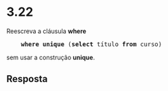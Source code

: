 # 3.22

Reescreva a cláusula **where**

<pre>
    <b>where unique</b> (<b>select</b> título <b>from</b> curso)
</pre>

sem usar a construção **unique**.

## Resposta

